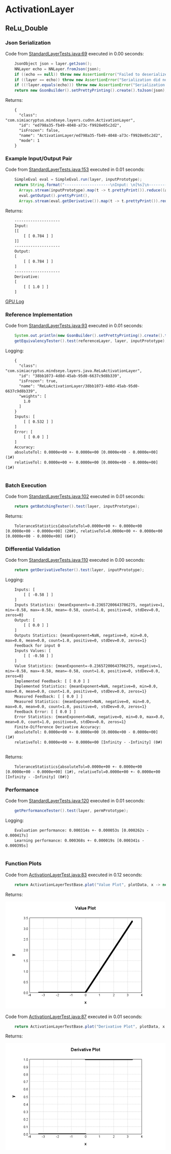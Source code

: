# ActivationLayer
## ReLu_Double
### Json Serialization
Code from [StandardLayerTests.java:69](../../../../../../../../src/main/java/com/simiacryptus/mindseye/test/StandardLayerTests.java#L69) executed in 0.00 seconds: 
```java
    JsonObject json = layer.getJson();
    NNLayer echo = NNLayer.fromJson(json);
    if ((echo == null)) throw new AssertionError("Failed to deserialize");
    if ((layer == echo)) throw new AssertionError("Serialization did not copy");
    if ((!layer.equals(echo))) throw new AssertionError("Serialization not equal");
    return new GsonBuilder().setPrettyPrinting().create().toJson(json);
```

Returns: 

```
    {
      "class": "com.simiacryptus.mindseye.layers.cudnn.ActivationLayer",
      "id": "ed798a35-fb49-4048-a73c-f9928e05c2d2",
      "isFrozen": false,
      "name": "ActivationLayer/ed798a35-fb49-4048-a73c-f9928e05c2d2",
      "mode": 1
    }
```



### Example Input/Output Pair
Code from [StandardLayerTests.java:153](../../../../../../../../src/main/java/com/simiacryptus/mindseye/test/StandardLayerTests.java#L153) executed in 0.01 seconds: 
```java
    SimpleEval eval = SimpleEval.run(layer, inputPrototype);
    return String.format("--------------------\nInput: \n[%s]\n--------------------\nOutput: \n%s\n--------------------\nDerivative: \n%s",
      Arrays.stream(inputPrototype).map(t -> t.prettyPrint()).reduce((a, b) -> a + ",\n" + b).get(),
      eval.getOutput().prettyPrint(),
      Arrays.stream(eval.getDerivative()).map(t -> t.prettyPrint()).reduce((a, b) -> a + ",\n" + b).get());
```

Returns: 

```
    --------------------
    Input: 
    [[
    	[ [ 0.784 ] ]
    ]]
    --------------------
    Output: 
    [
    	[ [ 0.784 ] ]
    ]
    --------------------
    Derivative: 
    [
    	[ [ 1.0 ] ]
    ]
```



[GPU Log](etc/cuda.log)

### Reference Implementation
Code from [StandardLayerTests.java:93](../../../../../../../../src/main/java/com/simiacryptus/mindseye/test/StandardLayerTests.java#L93) executed in 0.01 seconds: 
```java
    System.out.println(new GsonBuilder().setPrettyPrinting().create().toJson(referenceLayer.getJson()));
    getEquivalencyTester().test(referenceLayer, layer, inputPrototype);
```
Logging: 
```
    {
      "class": "com.simiacryptus.mindseye.layers.java.ReLuActivationLayer",
      "id": "38bb1073-4d8d-45ab-95d0-6637c9d8b339",
      "isFrozen": true,
      "name": "ReLuActivationLayer/38bb1073-4d8d-45ab-95d0-6637c9d8b339",
      "weights": [
        1.0
      ]
    }
    Inputs: [
    	[ [ 0.532 ] ]
    ]
    Error: [
    	[ [ 0.0 ] ]
    ]
    Accuracy:
    absoluteTol: 0.0000e+00 +- 0.0000e+00 [0.0000e+00 - 0.0000e+00] (1#)
    relativeTol: 0.0000e+00 +- 0.0000e+00 [0.0000e+00 - 0.0000e+00] (1#)
    
```

### Batch Execution
Code from [StandardLayerTests.java:102](../../../../../../../../src/main/java/com/simiacryptus/mindseye/test/StandardLayerTests.java#L102) executed in 0.01 seconds: 
```java
    return getBatchingTester().test(layer, inputPrototype);
```

Returns: 

```
    ToleranceStatistics{absoluteTol=0.0000e+00 +- 0.0000e+00 [0.0000e+00 - 0.0000e+00] (20#), relativeTol=0.0000e+00 +- 0.0000e+00 [0.0000e+00 - 0.0000e+00] (6#)}
```



### Differential Validation
Code from [StandardLayerTests.java:110](../../../../../../../../src/main/java/com/simiacryptus/mindseye/test/StandardLayerTests.java#L110) executed in 0.00 seconds: 
```java
    return getDerivativeTester().test(layer, inputPrototype);
```
Logging: 
```
    Inputs: [
    	[ [ -0.58 ] ]
    ]
    Inputs Statistics: {meanExponent=-0.23657200643706275, negative=1, min=-0.58, max=-0.58, mean=-0.58, count=1.0, positive=0, stdDev=0.0, zeros=0}
    Output: [
    	[ [ 0.0 ] ]
    ]
    Outputs Statistics: {meanExponent=NaN, negative=0, min=0.0, max=0.0, mean=0.0, count=1.0, positive=0, stdDev=0.0, zeros=1}
    Feedback for input 0
    Inputs Values: [
    	[ [ -0.58 ] ]
    ]
    Value Statistics: {meanExponent=-0.23657200643706275, negative=1, min=-0.58, max=-0.58, mean=-0.58, count=1.0, positive=0, stdDev=0.0, zeros=0}
    Implemented Feedback: [ [ 0.0 ] ]
    Implemented Statistics: {meanExponent=NaN, negative=0, min=0.0, max=0.0, mean=0.0, count=1.0, positive=0, stdDev=0.0, zeros=1}
    Measured Feedback: [ [ 0.0 ] ]
    Measured Statistics: {meanExponent=NaN, negative=0, min=0.0, max=0.0, mean=0.0, count=1.0, positive=0, stdDev=0.0, zeros=1}
    Feedback Error: [ [ 0.0 ] ]
    Error Statistics: {meanExponent=NaN, negative=0, min=0.0, max=0.0, mean=0.0, count=1.0, positive=0, stdDev=0.0, zeros=1}
    Finite-Difference Derivative Accuracy:
    absoluteTol: 0.0000e+00 +- 0.0000e+00 [0.0000e+00 - 0.0000e+00] (1#)
    relativeTol: 0.0000e+00 +- 0.0000e+00 [Infinity - -Infinity] (0#)
    
```

Returns: 

```
    ToleranceStatistics{absoluteTol=0.0000e+00 +- 0.0000e+00 [0.0000e+00 - 0.0000e+00] (1#), relativeTol=0.0000e+00 +- 0.0000e+00 [Infinity - -Infinity] (0#)}
```



### Performance
Code from [StandardLayerTests.java:120](../../../../../../../../src/main/java/com/simiacryptus/mindseye/test/StandardLayerTests.java#L120) executed in 0.01 seconds: 
```java
    getPerformanceTester().test(layer, permPrototype);
```
Logging: 
```
    Evaluation performance: 0.000314s +- 0.000053s [0.000262s - 0.000417s]
    Learning performance: 0.000368s +- 0.000019s [0.000341s - 0.000395s]
    
```

### Function Plots
Code from [ActivationLayerTest.java:83](../../../../../../../../src/test/java/com/simiacryptus/mindseye/layers/cudnn/ActivationLayerTest.java#L83) executed in 0.12 seconds: 
```java
    return ActivationLayerTestBase.plot("Value Plot", plotData, x -> new double[]{x[0], x[1]});
```

Returns: 

![Result](etc/test.1.png)



Code from [ActivationLayerTest.java:87](../../../../../../../../src/test/java/com/simiacryptus/mindseye/layers/cudnn/ActivationLayerTest.java#L87) executed in 0.01 seconds: 
```java
    return ActivationLayerTestBase.plot("Derivative Plot", plotData, x -> new double[]{x[0], x[2]});
```

Returns: 

![Result](etc/test.2.png)



